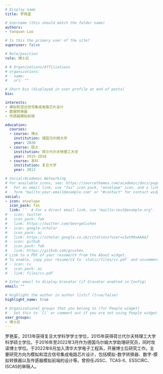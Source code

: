```yaml
---
# Display name
title: 罗艳荃

# Username (this should match the folder name)
authors:
- Yanquan Luo

# Is this the primary user of the site?
superuser: false

# Role/position
role: 博士后

# # Organizations/Affiliations
# organizations:
# - name: 
#   url: ""

# Short bio (displayed in user profile at end of posts)
bio: 

interests:
- 模拟和混合信号集成电路芯片设计
- 数据转换器
- 传感器模拟前端

education:
  courses:
  - course: 博士
    institution: 德国乌尔姆大学
    year: 2020
  - course: 硕士
    institution: 荷兰代尔夫特理工大学
    year: 2015-2018    
  - course: 本科
    institution: 复旦大学
    year: 2013

# Social/Academic Networking
# For available icons, see: https://sourcethemes.com/academic/docs/page-builder/#icons
#   For an email link, use "fas" icon pack, "envelope" icon, and a link in the
#   form "mailto:your-email@example.com" or "#contact" for contact widget.
social:
- icon: envelope
  icon_pack: fas
  link: ''  # For a direct email link, use "mailto:test@example.org".
# - icon: twitter
#   icon_pack: fab
#   link: https://twitter.com/GeorgeCushen
# - icon: google-scholar
#   icon_pack: ai
#   link: https://scholar.google.co.uk/citations?user=sIwtMXoAAAAJ
# - icon: github
#   icon_pack: fab
#   link: https://github.com/gcushen
# Link to a PDF of your resume/CV from the About widget.
# To enable, copy your resume/CV to `static/files/cv.pdf` and uncomment the lines below.
# - icon: cv
#   icon_pack: ai
#   link: files/cv.pdf

# Enter email to display Gravatar (if Gravatar enabled in Config)
email: ""

# Highlight the author in author lists? (true/false)
highlight_name: true

# Organizational groups that you belong to (for People widget)
#   Set this to `[]` or comment out if you are not using People widget.
user_groups:
- 博士后
---
```


罗艳荃，2013年获得复旦大学科学学士学位，2015年获得荷兰代尔夫特理工大学科学硕士学位。于2016年至2022年3月作为德国乌尔姆大学助理研究员，同时攻读博士学位。于2022年6月加入清华大学电子工程系，开展博士后研究工作。主要研究方向为模拟和混合信号集成电路芯片设计，包括模拟-数字转换器、数字-模拟转换器以及传感器模拟前端的设计等。曾担任JSSC、TCAS-II、ESSCIRC、ISCAS的审稿人。